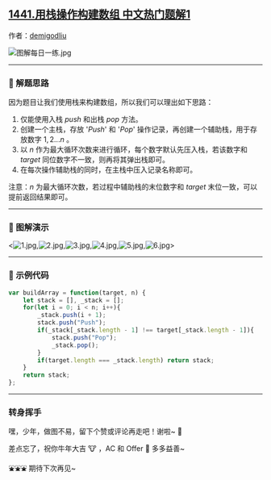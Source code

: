 ## [1441.用栈操作构建数组 中文热门题解1](https://leetcode.cn/problems/build-an-array-with-stack-operations/solutions/100000/zhan-yong-zhan-cao-zuo-gou-jian-shu-zu-b-l2qq)

作者：[demigodliu](https://leetcode.cn/u/demigodliu)

![图解每日一练.jpg](https://pic.leetcode-cn.com/1615817903-fzmpwZ-%E5%9B%BE%E8%A7%A3%E6%AF%8F%E6%97%A5%E4%B8%80%E7%BB%83.jpg)

---

### 🧠 解题思路

因为题目让我们使用栈来构建数组，所以我们可以理出如下思路：

1. 仅能使用入栈 $push$ 和出栈 $pop$ 方法。
2. 创建一个主栈，存放 '$Push$' 和 '$Pop$' 操作记录，再创建一个辅助栈，用于存放数字 $1,2 ... n$ 。
3. 以 $n$ 作为最大循环次数来进行循环，每个数字默认先压入栈，若该数字和 $target$ 同位数字不一致，则再将其弹出栈即可。
4. 在每次操作辅助栈的同时，在主栈中压入记录名称即可。

注意：$n$ 为最大循环次数，若过程中辅助栈的末位数字和 $target$ 末位一致，可以提前返回结果即可。

---

### 🎨 图解演示

<![1.jpg](https://pic.leetcode-cn.com/1617447249-mpNdZx-1.jpg),![2.jpg](https://pic.leetcode-cn.com/1617447251-QFnKIS-2.jpg),![3.jpg](https://pic.leetcode-cn.com/1617447254-PFjzdY-3.jpg),![4.jpg](https://pic.leetcode-cn.com/1617447256-QQMkii-4.jpg),![5.jpg](https://pic.leetcode-cn.com/1617447258-BWfoss-5.jpg),![6.jpg](https://pic.leetcode-cn.com/1617447261-utCdNW-6.jpg)>

---

### 🍭 示例代码

```Javascript
var buildArray = function(target, n) {
    let stack = [], _stack = [];
    for(let i = 0; i < n; i++){
        _stack.push(i + 1);
        stack.push("Push");
        if(_stack[_stack.length - 1] !== target[_stack.length - 1]){
            stack.push("Pop");
            _stack.pop();
        }
        if(target.length === _stack.length) return stack;
    }
    return stack;
};
```

---

### 转身挥手

嘿，少年，做图不易，留下个赞或评论再走吧！谢啦~ 💐

差点忘了，祝你牛年大吉 🐮 ，AC 和 Offer 📑 多多益善~

⛲⛲⛲ 期待下次再见~ 